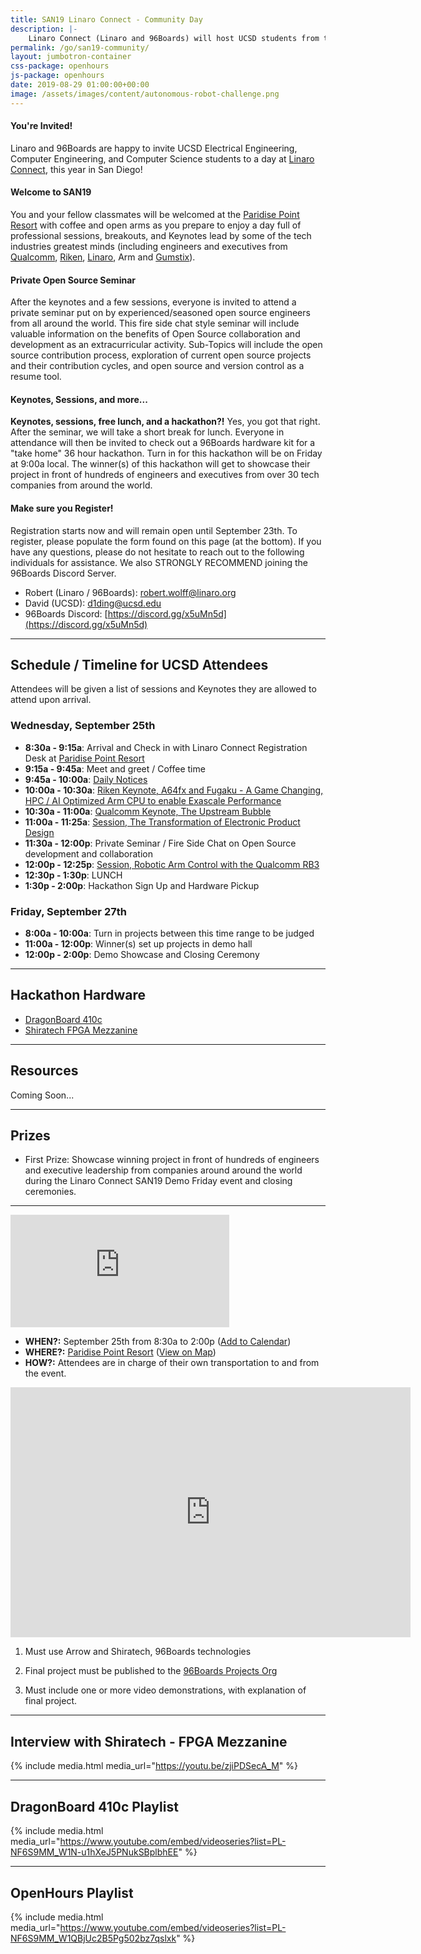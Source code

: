 ```yaml
---
title: SAN19 Linaro Connect - Community Day
description: |-
    Linaro Connect (Linaro and 96Boards) will host UCSD students from the Electrical Engineering, Computer Engineering and Computer Science programs for a day packed full professions sessions, keynotes, a private seminar, lunch and a hackathon!
permalink: /go/san19-community/
layout: jumbotron-container
css-package: openhours
js-package: openhours
date: 2019-08-29 01:00:00+00:00
image: /assets/images/content/autonomous-robot-challenge.png
---
```


<div class="col-md-6" markdown="1">

#### You're Invited!

Linaro and 96Boards are happy to invite UCSD Electrical Engineering, Computer Engineering, and Computer Science students to a day at [Linaro Connect](https://connect.linaro.org/), this year in San Diego!

#### Welcome to SAN19

You and your fellow classmates will be welcomed at the [Paridise Point Resort](https://paradisepoint.com/resort/) with coffee and open arms as you prepare to enjoy a day full of professional sessions, breakouts, and Keynotes lead by some of the tech industries greatest minds (including engineers and executives from [Qualcomm](https://sched.co/SwpZ), [Riken](https://sched.co/Sufi), [Linaro](https://sched.co/Sud6), Arm and [Gumstix](https://sched.co/Sucu)).

#### Private Open Source Seminar

After the keynotes and a few sessions, everyone is invited to attend a private seminar put on by experienced/seasoned open source engineers from all around the world. This fire side chat style seminar will include valuable information on the benefits of Open Source collaboration and development as an extracurricular activity. Sub-Topics will include the open source contribution process, exploration of current open source projects and their contribution cycles, and open source and version control as a resume tool.

#### Keynotes, Sessions, and more...

**Keynotes, sessions, free lunch, and a hackathon?!** Yes, you got that right. After the seminar, we will take a short break for lunch. Everyone in attendance will then be invited to check out a 96Boards hardware kit for a "take home" 36 hour hackathon. Turn in for this hackathon will be on Friday at 9:00a local. The winner(s) of this hackathon will get to showcase their project in front of hundreds of engineers and executives from over 30 tech companies from around the world.

#### Make sure you Register!

Registration starts now and will remain open until September 23th. To register, please populate the form found on this page (at the bottom). If you have any questions, please do not hesitate to reach out to the following individuals for assistance. We also STRONGLY RECOMMEND joining the 96Boards Discord Server.

- Robert (Linaro / 96Boards): robert.wolff@linaro.org
- David (UCSD): d1ding@ucsd.edu
- 96Boards Discord: [https://discord.gg/x5uMn5d](https://discord.gg/x5uMn5d)

***

## Schedule / Timeline for UCSD Attendees

Attendees will be given a list of sessions and Keynotes they are allowed to attend upon arrival. 

### Wednesday, September 25th

- **8:30a - 9:15a**: Arrival and Check in with Linaro Connect Registration Desk at [Paridise Point Resort](https://paradisepoint.com/resort/)
- **9:15a - 9:45a**: Meet and greet / Coffee time
- **9:45a - 10:00a**: [Daily Notices](https://sched.co/UFLA)
- **10:00a - 10:30a**: [Riken Keynote, A64fx and Fugaku - A Game Changing, HPC / AI Optimized Arm CPU to enable Exascale Performance](https://sched.co/Sufi)
- **10:30a - 11:00a**: [Qualcomm Keynote, The Upstream Bubble](https://sched.co/SwpZ)
- **11:00a - 11:25a**: [Session, The Transformation of Electronic Product Design](https://sched.co/Sucu)
- **11:30a - 12:00p**: Private Seminar / Fire Side Chat on Open Source development and collaboration
- **12:00p - 12:25p**: [Session, Robotic Arm Control with the Qualcomm RB3](https://sched.co/Sud6)
- **12:30p - 1:30p**: LUNCH
- **1:30p - 2:00p**: Hackathon Sign Up and Hardware Pickup

### Friday, September 27th

- **8:00a - 10:00a**: Turn in projects between this time range to be judged
- **11:00a - 12:00p**: Winner(s) set up projects in demo hall
- **12:00p - 2:00p**: Demo Showcase and Closing Ceremony

***

## Hackathon Hardware

- [DragonBoard 410c](https://www.96boards.org/product/dragonboard410c/)
- [Shiratech FPGA Mezzanine](https://www.96boards.org/product/shiratech-fpga/)

***

## Resources

Coming Soon...

***

## Prizes

- First Prize: Showcase winning project in front of hundreds of engineers and executive leadership from companies around around the world during the Linaro Connect SAN19 Demo Friday event and closing ceremonies.

***

</div>
<div class="col-md-6">
<div class="openhours-panel" markdown="1" id="openhours-panel">

<iframe width="350" height="180" src="https://w2.countingdownto.com/2265092" frameborder="0"></iframe>

- **WHEN?:** September 25th from 8:30a to 2:00p ([Add to Calendar](https://calendar.google.com/event?action=TEMPLATE&tmeid=M2VwOTVhMm9mcjhsYXJ0dmZyM3FqaWlxNzAgcm9iZXJ0LndvbGZmQGxpbmFyby5vcmc&tmsrc=robert.wolff%40linaro.org))
- **WHERE?:** [Paridise Point Resort](https://paradisepoint.com/resort/) ([View on Map](https://www.google.com/maps/place/Paradise+Point+Resort+%26+Spa/@32.7751735,-117.2409917,17z/data=!3m1!4b1!4m5!3m4!1s0x80deaa7406679e99:0x3938534cc22f65e!8m2!3d32.775169!4d-117.238803))
- **HOW?:** Attendees are in charge of their own transportation to and from the event.

<iframe src="https://forms.gle/bM7GABY2Gp4VF31t7" width="640" height="400" frameborder="0" marginheight="0" marginwidth="0">Loading...</iframe>

1) Must use Arrow and Shiratech, 96Boards technologies

2) Final project must be published to the [96Boards Projects Org](https://github.com/96boards-projects)

3) Must include one or more video demonstrations, with explanation of final project.

***

## Interview with Shiratech - FPGA Mezzanine

{% include media.html media_url="https://youtu.be/zjiPDSecA_M" %}

***

## DragonBoard 410c Playlist

{% include media.html media_url="https://www.youtube.com/embed/videoseries?list=PL-NF6S9MM_W1N-u1hXeJ5PNukSBplbhEE" %}

***

## OpenHours Playlist

{% include media.html media_url="https://www.youtube.com/embed/videoseries?list=PL-NF6S9MM_W1QBjUc2B5Pg502bz7qslxk" %}

</div>
</div>
